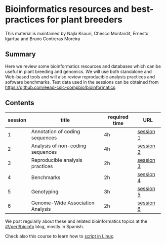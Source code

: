 # Bioinformatics resources and best-practices for plant breeders

This material is maintained by Najla Ksouri, Chesco Montardit, Ernesto Igartua and Bruno Contreras Moreira

##  Summary

Here we review some bioinformatics resources and databases which can be useful in plant breeding and genomics. 
We will use both standalone and Web-based tools and will also review reproducible analysis practices and software benchmarks.
Test data used in the sessions can be obtained from <https://github.com/eead-csic-compbio/bioinformatics>.

## Contents

|session|title|required time|URL|
|-------|-----|-------------|---|
|1|Annotation of coding sequences|4h|[session 1](./session1.html)|
|2|Analysis of non-coding sequences|4h|[session 2](./session2.html)|
|3|Reproducible analysis practices|2h|[session 3](./session3.html)|
|4|Benchmarks|2h|[session 4](./session4.html)|
|5|Genotyping|3h|[session 5](./session5.html)|
|6|Genome-Wide Association Analysis|2h|[session 6](./session6.html)| 


We post regularly about these and related bioinformatics topics at the [#!/perl/bioinfo](https://bioinfoperl.blogspot.com) blog, mostly in Spanish.

Check also this course to learn how to [script in Linux](https://github.com/eead-csic-compbio/scripting_linux_shell).

